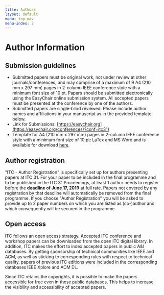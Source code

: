 ```yaml
---
title: Authors
layout: default
menu: top-nav
menu-index: 2
---
```


# Author Information

## Submission guidelines

- Submitted papers must be original work, not under review at other journals/conferences, and may comprise of a maximum of 9  A4 (210 mm x 297 mm) pages in 2-column IEEE conference style with a minimum font size of 10 pt.  Papers should be submitted electronically using the EasyChair online submission system.  All accepted papers must be presented at the conference by one of the authors.
- Submitted papers are single-blind reviewed. Please include author names and affiliations in your manuscript as in the provided template below.
- Link for Submissions: [https://easychair.org](https://easychair.org/conferences/?conf=itc31)
- Template for A4 (210 mm x 297 mm) pages in 2-column IEEE conference style with a minimum font size of 10 pt: LaTex and MS Word and is available for download [here](https://www.ieee.org/conferences/publishing/templates.html).

## Author registration

"ITC - Author Registration" is specifically set up for authors presenting papers at ITC 31. For your paper to be included in the final programme and to be published in the ITC 31 Proceedings, at least 1 author needs to register before the **deadline of June 17, 2019** at full rate. Papers not covered by any registration by that deadline will automatically be removed from the final programme. If you choose "Author Registration" you will be asked to provide up to 2 paper numbers on which you are listed as (co-)author and which consequently will be secured in the programme.

## Open access

ITC follows an open access strategy. Accepted ITC conference and workshop papers can be downloaded from the open ITC digital library. In addition, ITC makes the effort to index accepted papers in public A&I databases. By getting sponsorship of technical communities like IEEE and ACM, as well as sticking to corresponding rules with respect to technical quality, papers of previous ITC editions were included in the corresponding databases IEEE Xplore and ACM DL.

Since ITC retains the copyrights, it is possible to make the papers accessible for free even in those public databases. This helps to increase the visibility and accessibility of accepted papers.
